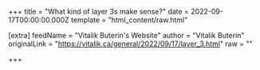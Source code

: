 
+++
title = "What kind of layer 3s make sense?"
date = 2022-09-17T00:00:00.000Z
template = "html_content/raw.html"

[extra]
feedName = "Vitalik Buterin's Website"
author = "Vitalik Buterin"
originalLink = "https://vitalik.ca/general/2022/09/17/layer_3.html"
raw = ""

+++

